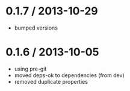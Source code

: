 
0.1.7 / 2013-10-29
==================

  * bumped versions

0.1.6 / 2013-10-05
==================

  * using pre-git
  * moved deps-ok to dependencies (from dev)
  * removed duplicate properties
